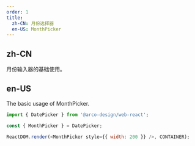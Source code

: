 ```yaml
---
order: 1
title:
  zh-CN: 月份选择器
  en-US: MonthPicker
---
```


## zh-CN

月份输入器的基础使用。

## en-US

The basic usage of MonthPicker.

```js
import { DatePicker } from '@arco-design/web-react';

const { MonthPicker } = DatePicker;

ReactDOM.render(<MonthPicker style={{ width: 200 }} />, CONTAINER);
```
